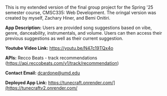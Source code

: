 This is my extended version of the final group project for the Spring '25 semester course, CMSC335: Web Development. The oringal version was created by myself, Zachary Hiner, and Bemi Onitiri.

**App Description:** Users are provided song suggestions based on vibe, genre, danceability, instrumentals, and volume. Users can then access their previous suggestions as well as their current suggestion.

**Youtube Video Link:** https://youtu.be/N47c19TQx4o

**APIs:** Recco Beats - track recommendations (https://api.reccobeats.com/v1/track/recommendation)

**Contact Email:** dcardone@umd.edu

**Deployed App Link:** https://tunecraft.onrender.com/](https://tunecraftv2.onrender.com/
